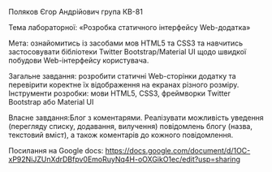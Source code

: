 Поляков Єгор Андрійович група КВ-81

Тема лабораторної: «Розробка статичного інтерфейсу Web-додатка»

Мета: ознайомитись із засобами мов HTML5 та CSS3 та навчитись застосовувати бібліотеки Twitter Bootstrap/Material UI
 щодо швидкої побудови Web-інтерфейсу користувача.

Загальне завдання: розробити статичні Web-сторінки додатку та перевірити коректне їх відображення на екранах різного розміру.
Інструменти розробки: мови HTML5, CSS3, фреймворки Twitter Bootstrap або Material UI

Власне завдання:Блог з коментарями. Реалізувати можливість уведення (перегляду списку, додавання, вилучення)
 повідомлень блогу (назва, текстовий вміст), а також коментарів до кожного повідомлення.

Посилання на Google docs: https://docs.google.com/document/d/1OC-xP92NiJZUnXdrDBfpv0EmoRuyNq4H-oOXGikO1ec/edit?usp=sharing

